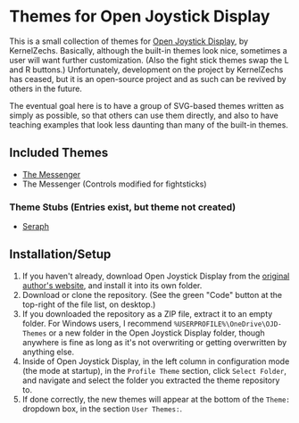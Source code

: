# Themes for Open Joystick Display
This is a small collection of themes for [Open Joystick Display](https://github.com/KernelZechs/open-joystick-display), by KernelZechs. Basically, although the built-in themes look nice, sometimes a user will want further customization. (Also the fight stick themes swap the L and R buttons.) Unfortunately, development on the project by KernelZechs has ceased, but it is an open-source project and as such can be revived by others in the future.

The eventual goal here is to have a group of SVG-based themes written as simply as possible, so that others can use them directly, and also to have teaching examples that look less daunting than many of the built-in themes.

## Included Themes
* [The Messenger](https://themessengergame.com/)
* The Messenger (Controls modified for fightsticks)

### Theme Stubs (Entries exist, but theme not created)
* [Seraph](https://twitter.com/SeraphGame)

## Installation/Setup
1. If you haven't already, download Open Joystick Display from the [original author's website](http://kernelzechs.com/open-joystick-display/), and install it into its own folder.
2. Download or clone the repository. (See the green "Code" button at the top-right of the file list, on desktop.)
3. If you downloaded the repository as a ZIP file, extract it to an empty folder. For Windows users, I recommend ```%USERPROFILE%\OneDrive\OJD-Themes``` or a new folder in the Open Joystick Display folder, though anywhere is fine as long as it's not overwriting or getting overwritten by anything else.
4. Inside of Open Joystick Display, in the left column in configuration mode (the mode at startup), in the ```Profile Theme``` section, click ```Select Folder```, and navigate and select the folder you extracted the theme repository to.
5. If done correctly, the new themes will appear at the bottom of the ```Theme:``` dropdown box, in the section ```User Themes:```.
